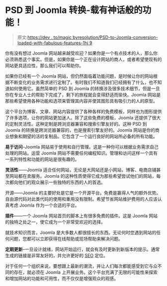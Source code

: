# PSD 到 Joomla 转换-载有神话般的功能！

> 原文:[https://dev . to/magic byresolution/PSD-to-Joomla-conversion-loaded-with-fabulous-features-1hj 9](https://dev.to/magicbytesolution/psd-to-joomla-conversion-loaded-with-fabulous-features-1hj9)

你有没有想过 Joomla 网站越来越受欢迎？如果你是一个有点技术的人，那么你必须熟悉这个事实。但是，如果你是一个正在设计网站的商人，或者希望使现有的网站更具适应性，那么我们可以帮助你。

如果你已经有一个 Joomla 网站，但仍然面临着功能问题，是时候让你的网站根据不断变化的业务需求进行定制了。有时我们不知道我们已经拥有了什么，也不知道如何使用它。虽然简单的 PSD 到 Joomla 的转换涉及很多技术细节，但是一旦你在专业人士的帮助下完成了，剩下的旅程就会变得舒适而愉快。Joomla 网站是那些希望使用各种功能和选项来管理其内容并使其图形具有吸引力的人的原型。

这个平台为博客、文章、网站内容提供了各种各样的免费模板，同样也为图形提供了许多选项，让你的网站更加迷人。除了这些免费的模板，Joomla 还提供了很大的定制灵活性。这种定制是跨浏览器兼容和搜索引擎友好的。这种 PSD 到 Joomla 的转换是跨浏览器兼容的，也是搜索引擎友好的。Joomla 网站是你的商业想象和期望的活的复制品。它包含了一个运行良好的网站所必备的所有功能。

**易于访问**–Joomla 网站易于使用和自行管理。这是一种你可以根据业务需求自己处理的网站。运营 Joomla 网站不需要任何编程知识。管理和访问这样一个具有一系列特性和功能的网站是很有趣的。

**灵活性**——Joomla 适合任何网站，无论是大网站还是小网站，博客、电商店铺甚至网站都在卖服务。Joomla 的这种性质使得它成为那些希望尝试他们的网站，每次都向他们的观众展示一些独特的东西的人的首选。

开源——Joomla 的主要好处是它是一个开源平台。免费是赢得人气的额外优势。自由源代码对此类代码的使用和重用没有限制。希望节省网站维护费用的人应该认真考虑 Joomla 作为一个合适的平台。

**插件**——一个 Joomla 网站首页的脚本上有很多免费的插件。这是 Joomla 网站的独特之处之一，使它成为一个非常受欢迎的选择。

就技术知识而言，Joomla 是大多数人都很擅长的东西。无论何时您遇到网站的任何问题，您都可以立即获得在线帮助或现场帮助来解决问题。

**定期更新**–一旦设计就绪，网站开始运行，就会有及时更新到新版本的提示。通常生成的链接是非常友好的，并允许更好的 [SEO](https://www.magicbytesolutions.com/local-seo.php) 定位。

对于任何一个组织来说，要想跟上最新的潮流，并让人们每次都能感受到它与众不同的存在，就必须在 Joomla 上开展业务。这个平台充满了无限的可能性来探索和增加网站的功能和可用性，而不仅仅是增强观众的观感。
